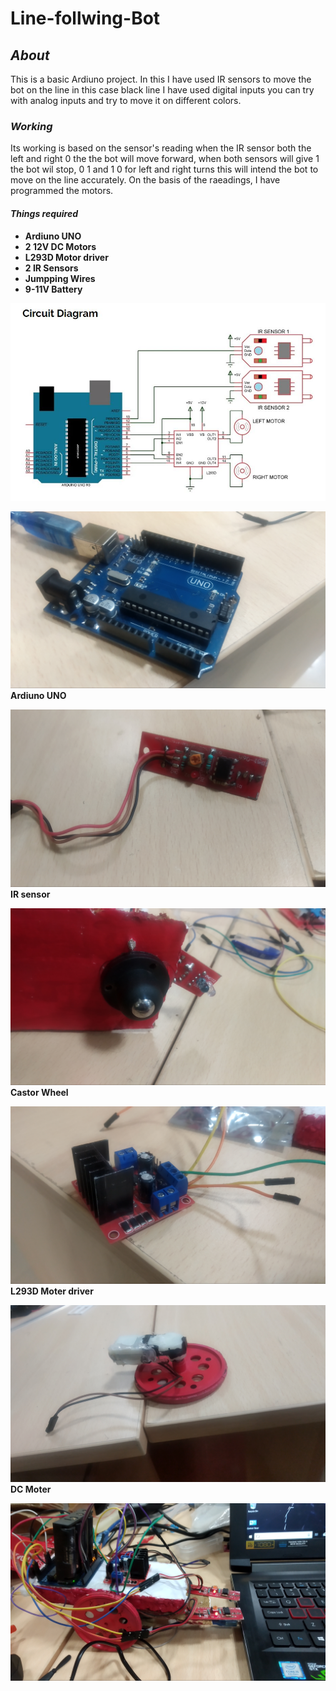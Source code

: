 # Line-follwing-Bot

## *About* 
This is a basic Ardiuno project. In this I have used IR sensors to move the bot on the line in this case black line I have used digital inputs you can try with analog inputs and try to move it on different colors. 

### *Working*
Its working is based on the sensor's reading when the IR sensor both the left and right 0 the the bot will move forward, when both sensors will give 1 the bot wil stop, 0 1 and 1 0 for left and right turns this will intend the bot to move on the line accurately. On the basis of the raeadings, I have programmed the motors.


#### *Things required*
* **Ardiuno UNO**
* **2 12V DC Motors**
* **L293D Motor driver**
* **2 IR Sensors**
* **Jumpping Wires**
* **9-11V Battery**

![](image/circuit.JPG)

![](image/Ardiuno.jpg)
**Ardiuno UNO**

![](image/IR%20sensor.jpg)
**IR sensor**

![](image/Castor%20wheel.jpg)
**Castor Wheel**

![](image/L293D%20Moter%20driver.jpg)
**L293D Moter driver**

![](image/dc%20Moter.jpg)
**DC Moter**

![](image/bot%20image.jpg)
